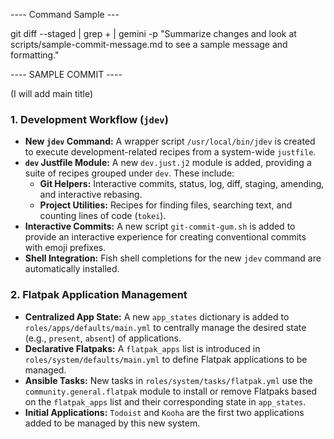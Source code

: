 ---- Command Sample ---

git diff --staged | grep + | gemini -p "Summarize changes and look at scripts/sample-commit-message.md to see a sample message and formatting."

---- SAMPLE COMMIT ----

(I will add main title)

### 1. Development Workflow (`jdev`)

- **New `jdev` Command:** A wrapper script `/usr/local/bin/jdev` is created to execute development-related recipes from a system-wide `justfile`.
- **`dev` Justfile Module:** A new `dev.just.j2` module is added, providing a suite of recipes grouped under `dev`. These include:
    - **Git Helpers:** Interactive commits, status, log, diff, staging, amending, and interactive rebasing.
    - **Project Utilities:** Recipes for finding files, searching text, and counting lines of code (`tokei`).
- **Interactive Commits:** A new script `git-commit-gum.sh` is added to provide an interactive experience for creating conventional commits with emoji prefixes.
- **Shell Integration:** Fish shell completions for the new `jdev` command are automatically installed.

### 2. Flatpak Application Management

- **Centralized App State:** A new `app_states` dictionary is added to `roles/apps/defaults/main.yml` to centrally manage the desired state (e.g., `present`, `absent`) of applications.
- **Declarative Flatpaks:** A `flatpak_apps` list is introduced in `roles/system/defaults/main.yml` to define Flatpak applications to be managed.
- **Ansible Tasks:** New tasks in `roles/system/tasks/flatpak.yml` use the `community.general.flatpak` module to install or remove Flatpaks based on the `flatpak_apps` list and their corresponding state in `app_states`.
- **Initial Applications:** `Todoist` and `Kooha` are the first two applications added to be managed by this new system.
